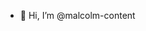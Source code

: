 - 👋 Hi, I’m @malcolm-content
<!--- - 👀 I’m interested in ...
- 🌱 I’m currently learning ...
- 💞️ I’m looking to collaborate on ...
- 📫 How to reach me ...


malcolm-content/malcolm-content is a ✨ special ✨ repository because its `README.md` (this file) appears on your GitHub profile.
You can click the Preview link to take a look at your changes.
--->
